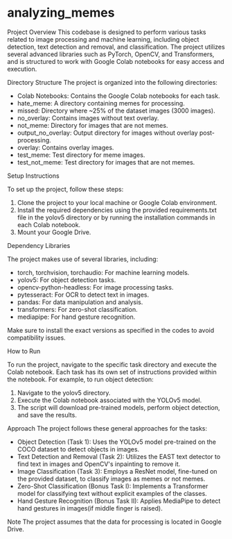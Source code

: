 # analyzing_memes
Project Overview
This codebase is designed to perform various tasks related to image processing and machine learning, including object detection, text detection and removal, and classification. The project utilizes several advanced libraries such as PyTorch, OpenCV, and Transformers, and is structured to work with Google Colab notebooks for easy access and execution.

Directory Structure
The project is organized into the following directories:

- Colab Notebooks: Contains the Google Colab notebooks for each task.
- hate_meme: A directory containing memes for processing.
- missed: Directory where ~25% of the dataset images (3000 images).
- no_overlay: Contains images without text overlay.
- not_meme: Directory for images that are not memes.
- output_no_overlay: Output directory for images without overlay post-processing.
- overlay: Contains overlay images.
- test_meme: Test directory for meme images.
- test_not_meme: Test directory for images that are not memes.

Setup Instructions

To set up the project, follow these steps:

1. Clone the project to your local machine or Google Colab environment.
2. Install the required dependencies using the provided requirements.txt file in the yolov5 directory or by running the installation commands in each Colab notebook.
3. Mount your Google Drive.

Dependency Libraries

The project makes use of several libraries, including:

- torch, torchvision, torchaudio: For machine learning models.
- yolov5: For object detection tasks.
- opencv-python-headless: For image processing tasks.
- pytesseract: For OCR to detect text in images.
- pandas: For data manipulation and analysis.
- transformers: For zero-shot classification.
- mediapipe: For hand gesture recognition.

Make sure to install the exact versions as specified in the codes to avoid compatibility issues.

How to Run

To run the project, navigate to the specific task directory and execute the Colab notebook. Each task has its own set of instructions provided within the notebook. For example, to run object detection:

1. Navigate to the yolov5 directory.
2. Execute the Colab notebook associated with the YOLOv5 model.
3. The script will download pre-trained models, perform object detection, and save the results.

Approach
The project follows these general approaches for the tasks:

- Object Detection (Task 1): Uses the YOLOv5 model pre-trained on the COCO dataset to detect objects in images.
- Text Detection and Removal (Task 2): Utilizes the EAST text detector to find text in images and OpenCV's inpainting to remove it.
- Image Classification (Task 3): Employs a ResNet model, fine-tuned on the provided dataset, to classify images as memes or not memes.
- Zero-Shot Classification (Bonus Task I): Implements a Transformer model for classifying text without explicit examples of the classes.
- Hand Gesture Recognition (Bonus Task II): Applies MediaPipe to detect hand gestures in images(if middle finger is raised).

Note
The project assumes that the data for processing is located in Google Drive.
